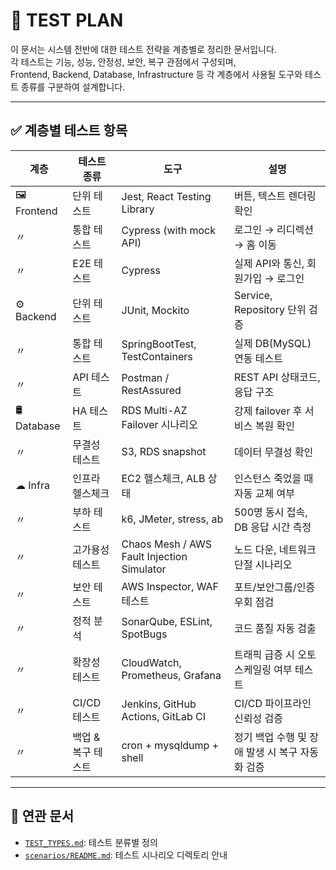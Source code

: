 # 🧪 TEST PLAN

이 문서는 시스템 전반에 대한 테스트 전략을 계층별로 정리한 문서입니다.  
각 테스트는 기능, 성능, 안정성, 보안, 복구 관점에서 구성되며,  
Frontend, Backend, Database, Infrastructure 등 각 계층에서 사용될 도구와 테스트 종류를 구분하여 설계합니다.

---

## ✅ 계층별 테스트 항목

| 계층 | 테스트 종류 | 도구 | 설명 |
| --- | --- | --- | --- |
| 🖼 Frontend | 단위 테스트 | Jest, React Testing Library | 버튼, 텍스트 렌더링 확인 |
| 〃 | 통합 테스트 | Cypress (with mock API) | 로그인 → 리디렉션 → 홈 이동 |
| 〃 | E2E 테스트 | Cypress | 실제 API와 통신, 회원가입 → 로그인 |
| ⚙️ Backend | 단위 테스트 | JUnit, Mockito | Service, Repository 단위 검증 |
| 〃 | 통합 테스트 | SpringBootTest, TestContainers | 실제 DB(MySQL) 연동 테스트 |
| 〃 | API 테스트 | Postman / RestAssured | REST API 상태코드, 응답 구조 |
| 🛢 Database | HA 테스트 | RDS Multi-AZ Failover 시나리오 | 강제 failover 후 서비스 복원 확인 |
| 〃 | 무결성 테스트 | S3, RDS snapshot | 데이터 무결성 확인 |
| ☁ Infra | 인프라 헬스체크 | EC2 헬스체크, ALB 상태 | 인스턴스 죽었을 때 자동 교체 여부 |
| 〃 | 부하 테스트 | k6, JMeter, stress, ab | 500명 동시 접속, DB 응답 시간 측정 |
| 〃 | 고가용성 테스트 | Chaos Mesh / AWS Fault Injection Simulator | 노드 다운, 네트워크 단절 시나리오 |
| 〃 | 보안 테스트 | AWS Inspector, WAF 테스트 | 포트/보안그룹/인증 우회 점검 |
| 〃 | 정적 분석 | SonarQube, ESLint, SpotBugs | 코드 품질 자동 검출 |
| 〃 | 확장성 테스트 | CloudWatch, Prometheus, Grafana | 트래픽 급증 시 오토스케일링 여부 테스트 |
| 〃 | CI/CD 테스트 | Jenkins, GitHub Actions, GitLab CI | CI/CD 파이프라인 신뢰성 검증 |
| 〃 | 백업 & 복구 테스트 | cron + mysqldump + shell | 정기 백업 수행 및 장애 발생 시 복구 자동화 검증 |

---

## 📎 연관 문서
- [`TEST_TYPES.md`](./TEST_TYPES.md): 테스트 분류별 정의
- [`scenarios/README.md`](../scenarios/README.md): 테스트 시나리오 디렉토리 안내
